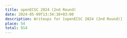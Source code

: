 ```yaml
---
title: openECSC 2024 (2nd Round)
date: 2024-05-09T13:34:38+03:00
description: Writeups for [openECSC 2024 (2nd Round)]
place: 54
total: 914
---
```

